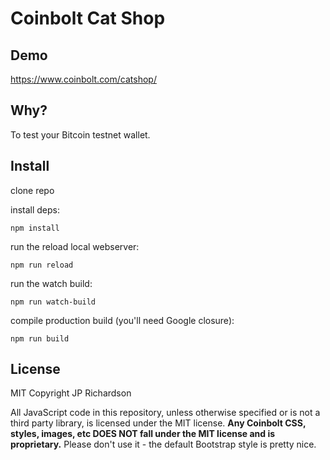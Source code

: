 Coinbolt Cat Shop
=================

Demo
----

https://www.coinbolt.com/catshop/


Why?
----

To test your Bitcoin testnet wallet.


Install
-------

clone repo

install deps:

    npm install

run the reload local webserver:

    npm run reload

run the watch build:

    npm run watch-build

compile production build (you'll need Google closure):

	npm run build



License
-------

MIT Copyright JP Richardson

All JavaScript code in this repository, unless otherwise specified or is not a third party library, is licensed under the MIT license. **Any Coinbolt
CSS, styles, images, etc DOES NOT fall under the MIT license and is proprietary.** Please don't use it - the default Bootstrap style is pretty nice.

